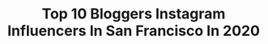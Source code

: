 ---
title: Top 10 Bloggers Instagram Influencers In San Francisco In 2020
description: >-
  Find top bloggers Instagram influencers in San Francisco in 2020. Most popular hashtags: #fashionblogger #sfblogger #ootd #sanfrancisco.
platform: Instagram
profiles:
  - username: "katwalksf"
    fullname: >-
      Kat Ensign I SF Blogger
    location: "United States"
    followers: 101260
    engagement: 214
    commentsToLikes: 0.034085
    id: ck0u2k4m502fn0i19sxtx6d43
    verified: false
    hashtags: "#eggmcmuffinday, #photosoffries, #ltktravel, #blanche"
  - username: "fashionbyally"
    fullname: >-
      Ally Chen • San Francisco
    location: "United States"
    followers: 129327
    engagement: 204
    commentsToLikes: 0.021970
    id: ck0tu5zzw5siu0i198dfpshra
    verified: true
    hashtags: "#elegantlifestyle, #outfits, #wewearpink, #citizenfemme"
  - username: "fionafkntran"
    fullname: >-
      fiona
    location: "United States"
    followers: 2501
    engagement: 1622
    commentsToLikes: 0.110271
    id: ck8taa8bzqyzj0j78taa8tkol
    verified: false
    hashtags: "#sponsored, #studentslovehint, #mondaymotivation"
  - username: "jyo_shankar"
    fullname: >-
      Jyo | Travel & Style
    location: "United States"
    followers: 113558
    engagement: 125
    commentsToLikes: 0.050973
    id: ck0typ95jnmrt0i19wgqsewjd
    verified: false
    hashtags: "#hairtutorials, #springbeauty, #fy, #greece"
  - username: "eatchofood"
    fullname: >-
      Kristina Cho
    location: "United States"
    followers: 16805
    engagement: 615
    commentsToLikes: 0.045049
    id: ck0tteqt22ebp0i19969moy03
    verified: false
    hashtags: "#tastessofresh, #muttipartner, #f52green, #sponsored"
  - username: "nehaltenany"
    fullname: >-
      Nehal Tenany
    location: "United States"
    followers: 10895
    engagement: 1275
    commentsToLikes: 0.106335
    id: ck5zih6f1fp060i14t0tos3b1
    verified: false
    hashtags: "#missguided, #fashion, #fashiondaily, #sf"
  - username: "crazy4me"
    fullname: >-
      🍒Yasmina Greco🍒
    location: "United States"
    followers: 70029
    engagement: 242
    commentsToLikes: 0.098706
    id: ck13abz8bpnf10i193qdagyl5
    verified: false
    hashtags: "#eloquii, #streetfashionstyle, #stayingathome, #1950sstyle"
  - username: "thebeautyvanity"
    fullname: >-
      ALYSON
    location: "United States"
    followers: 28665
    engagement: 137
    commentsToLikes: 0.073662
    id: ck6ufmto6xyhf0j717ulxutiq
    verified: false
    hashtags: "#liketkit, #heputaringonit, #chicagohome, #stayathome"
  - username: "a.yurinok"
    fullname: >-
      ANASTASIYA YURINOK 🌿
    location: "United States"
    followers: 61849
    engagement: 258
    commentsToLikes: 0.061264
    id: ck6ublh1ea9xo0j71b13a6x0n
    verified: false
    hashtags: "#yurinokstyle, #geniuspack, #stayhome"
  - username: "joseph.lucido"
    fullname: >-
      Joseph Lucido
    location: "United States"
    followers: 255104
    engagement: 149
    commentsToLikes: 0.006792
    id: ck6ttqx4tc3m20j71iv2e92y4
    verified: false
    hashtags: "#nattitude, #expresspartner, #stacyadams, #skincareproducts"
---